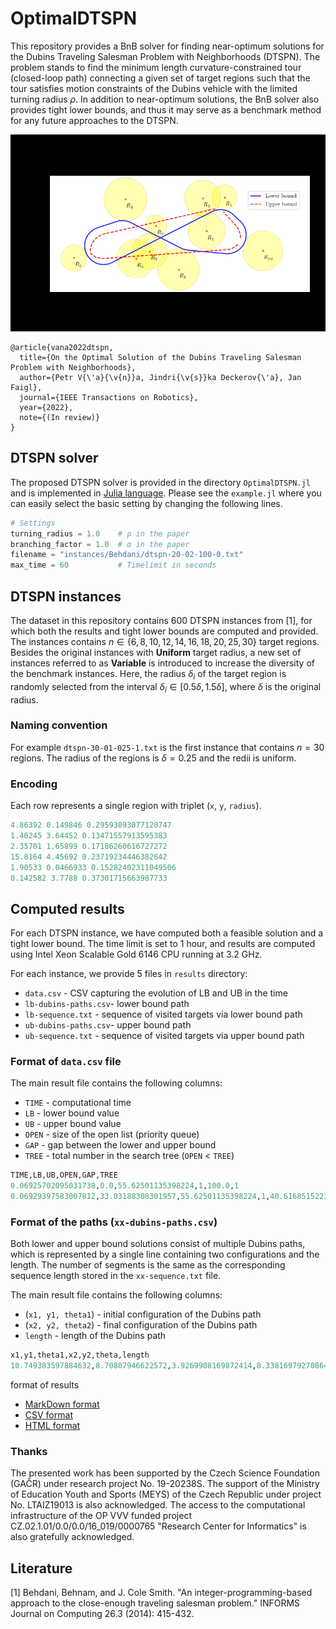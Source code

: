 # OptimalDTSPN

This repository provides a BnB solver for finding near-optimum solutions for the Dubins Traveling Salesman Problem with Neighborhoods (DTSPN). The problem stands to find the minimum length curvature-constrained tour (closed-loop path) connecting a given set of target regions such that the tour satisfies motion constraints of the Dubins vehicle with the limited turning radius $\rho$. In addition to near-optimum solutions, the BnB solver also provides tight lower bounds, and thus it may serve as a benchmark method for any future approaches to the DTSPN.

![DTSPN example](images/dtspn-example.gif "Evolution of DTSPN solution")

```
@article{vana2022dtspn,
  title={On the Optimal Solution of the Dubins Traveling Salesman Problem with Neighborhoods},
  author={Petr V{\'a}{\v{n}}a, Jindri{\v{s}}ka Deckerov{\'a}, Jan Faigl},
  journal={IEEE Transactions on Robotics},
  year={2022},
  note={(In review)}
}
```

## DTSPN solver 

The proposed DTSPN solver is provided in the directory `OptimalDTSPN.jl` and is implemented in [Julia language](https://julialang.org/). Please see the `example.jl` where you can easily select the basic setting by changing the following lines.

``` julia
# Settings
turning_radius = 1.0    # ρ in the paper
branching_factor = 1.0  # α in the paper
filename = "instances/Behdani/dtspn-20-02-100-0.txt"
max_time = 60           # Timelimit in seconds
```

## DTSPN instances

The dataset in this repository contains 600 DTSPN instances from [1], for which both the results and tight lower bounds are computed and provided. The instances contains $n \in \{6, 8, 10, 12, 14, 16, 18, 20, 25, 30\}$ target regions. Besides the original instances with **Uniform** target radius, a new set of instances referred to as **Variable** is introduced to increase the diversity of the benchmark instances.
Here, the radius $\delta_i$ of the target region is randomly selected from the interval $\delta_i \in [0.5\delta, 1.5\delta]$, where $\delta$ is the original radius.
### Naming convention

For example `dtspn-30-01-025-1.txt` is the first instance that contains $n = 30$ regions. The radius of the regions is $\delta = 0.25$ and the redii is uniform.

### Encoding

Each row represents a single region with triplet (`x`, `y`, `radius`).

``` julia
4.86392 0.149846 0.29593093077120747
1.46245 3.64452 0.13471557913595383
2.35701 1.65899 0.17186260616727272
15.8164 4.45692 0.23719234446382642
1.90533 0.0466933 0.15282402311049506
0.142582 3.7788 0.37301715663987733
```

## Computed results

For each DTSPN instance, we have computed both a feasible solution and a tight lower bound. The time limit is set to 1 hour, and results are computed using Intel Xeon Scalable Gold 6146 CPU running at 3.2 GHz.

For each instance, we provide 5 files in `results` directory:
* `data.csv` - CSV capturing the evolution of LB and UB in the time
* `lb-dubins-paths.csv`- lower bound path
* `lb-sequence.txt` - sequence of visited targets via lower bound path
* `ub-dubins-paths.csv`- upper bound path
* `ub-sequence.txt` - sequence of visited targets via upper bound path

### Format of `data.csv` file

The main result file contains the following columns:
* `TIME` - computational time
* `LB` - lower bound value
* `UB` - upper bound value
* `OPEN` - size of the open list (priority queue)
* `GAP` - gap between the lower and upper bound
* `TREE` - total number in the search tree (`OPEN` < `TREE`)

```julia
TIME,LB,UB,OPEN,GAP,TREE
0.06925702095031738,0.0,55.62501135398224,1,100.0,1
0.06929397583007812,33.03188308301957,55.62501135398224,1,40.616851522395606,1
```

### Format of the paths (`xx-dubins-paths.csv`)

Both lower and upper bound solutions consist of multiple Dubins paths, which is represented by a single line containing two configurations and the length. The number of segments is the same as the corresponding sequence length stored in the `xx-sequence.txt` file.

The main result file contains the following columns:
* (`x1, y1, theta1`) - initial configuration of the Dubins path
* (`x2, y2, theta2`) - final configuration of the Dubins path
* `length` - length of the Dubins path

``` julia
x1,y1,theta1,x2,y2,theta,length
10.749383597884632,8.70807946622572,3.9269908169872414,8.33816979270864,6.414920533774278,3.1415926535897922,3.366307940393608
```

format of results

 * [MarkDown format](summary/OptimalDTSPN.md)
 * [CSV format](summary/OptimalDTSPN.csv)
 * [HTML format](summary/OptimalDTSPN.html)


### Thanks
The presented work has been supported by the Czech Science Foundation (GAČR) under research project No. 19-20238S.
   The support of the Ministry of Education Youth and Sports (MEYS) of the Czech Republic under project No. LTAIZ19013 is also acknowledged.
The access to the computational infrastructure of the OP VVV funded project CZ.02.1.01/0.0/0.0/16\_019/0000765 "Research Center for Informatics" is also gratefully acknowledged.

## Literature

[1] Behdani, Behnam, and J. Cole Smith. "An integer-programming-based approach to the close-enough traveling salesman problem." INFORMS Journal on Computing 26.3 (2014): 415-432.
